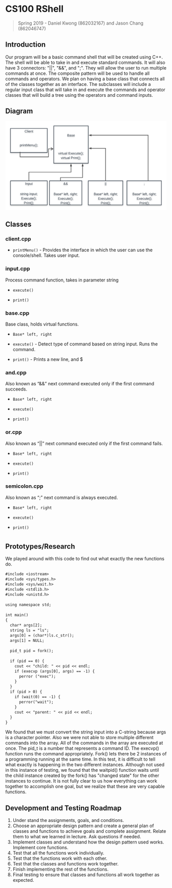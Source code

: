 # CS100 RShell
> Spring 2019 - Daniel Kwong (862032167) and Jason Chang (862046747)

## Introduction
Our program will be a basic command shell that will be created using C++. The shell will be able to take in and execute standard commands. It will also have 3 connectors: "||", "&&", and ";". They will allow the user to run multiple commands at once. The composite pattern will be used to handle all commands and operators. We plan on having a base class that connects all of the classes together as an interface. The subclasses will include a regular input class that will take in and execute the commands and operator classes that will build a tree using the operators and command inputs.

## Diagram
![image info](./images/diagram.png)
## Classes

### client.cpp
* `printMenu()` - Provides the interface in which the user can use the console/shell. Takes user input.

### input.cpp
Process command function, takes in parameter string

* `execute()`

* `print()`

### base.cpp
Base class, holds virtual functions.

* `Base* left, right`

* `execute()` - Detect type of command based on string input. Runs the command.

* `print()` - Prints a new line, and $


### and.cpp
Also known as “&&” next command executed only if the first command succeeds.

* `Base* left, right`

* `execute()`

* `print()`

### or.cpp
Also known as “||” next command executed only if the first command fails.

* `Base* left, right`

* `execute()`

* `print()`

### semicolon.cpp
Also known as “;” next command is always executed.

* `Base* left, right`

* `execute()`

* `print()`


#


## Prototypes/Research
We played around with this code to find out what exactly the new functions do.
```
#include <iostream>
#include <sys/types.h>
#include <sys/wait.h>
#include <stdlib.h>
#include <unistd.h>

using namespace std;

int main()
{
  char* args[2];
  string ls = "ls";
  args[0] = (char*)ls.c_str();
  args[1] = NULL;

  pid_t pid = fork();

  if (pid == 0) {
    cout << "child: " << pid << endl;
    if (execvp (args[0], args) == -1) {
      perror ("exec");
    }
  }
  if (pid > 0) {
    if (wait(0) == -1) {
      perror("wait");
    }
    cout << "parent: " << pid << endl;
  }
}

```
We found that we must convert the string input into a C-string because args is a character pointer. Also we were not able to store multiple different commands into the array. All of the commands in the array are executed at once. The pid_t is a number that represents a command ID. The execvp() function runs the command appropriately. Fork() lets there be 2 instances of a programming running at the same time. In this test, it is difficult to tell what exactly is happening in the two different instances. Although not used in this instance of testing, we found that the waitpid() function waits until the child instance created by the fork() has "changed state" for the other instances to continue. It is not fully clear to us how everything can work together to accomplish one goal, but we realize that these are very capable functions.

## Development and Testing Roadmap
1. Under stand the assignments, goals, and conditions.
2. Choose an appropriate design pattern and create a general plan of classes and functions to achieve goals and complete assignment. Relate them to what we learned in lecture. Ask questions if needed.
3. Implement classes and understand how the design pattern used works. Implement core functions.
4. Test that all the functions work individually.
5. Test that the functions work with each other.
6. Test that the classes and functions work together.
7. Finish implementing the rest of the functions.
8. Final testing to ensure that classes and functions all work together as expected.
